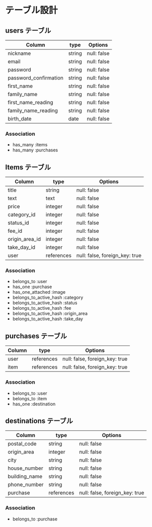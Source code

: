 
# テーブル設計

## users テーブル
| Column                | type    |   Options    |
|-----------------------|---------|--------------|
| nickname              | string  | null: false  |
| email                 | string  | null: false  |
| password              | string  | null: false  |
| password_confirmation | string  | null: false  |
| first_name            | string  | null: false  |
| family_name           | string  | null: false  |
| first_name_reading    | string  | null: false  |
| family_name_reading   | string  | null: false  |
| birth_date            | date    | null: false  |

### Association

- has_many :items
- has_many :purchases

## Items テーブル
| Column         | type       |   Options                      |
|----------------|------------|--------------------------------|
| title          | string     | null: false                    |
| text           | text       | null: false                    |
| price          | integer    | null: false                    |
| category_id    | integer    | null: false                    |
| status_id      | integer    | null: false                    |
| fee_id         | integer    | null: false                    |
| origin_area_id | integer    | null: false                    |
| take_day_id   | integer    | null: false                    |
| user           | references | null: false, foreign_key: true |

### Association
- belongs_to :user
- has_one :purchase
- has_one_attached :image
- belongs_to_active_hash :category
- belongs_to_active_hash :status
- belongs_to_active_hash :fee
- belongs_to_active_hash :origin_area
- belongs_to_active_hash :take_day

## purchases テーブル
| Column | type       |   Options                       |
|--------|------------|---------------------------------|
| user   | references | null: false, foreign_key: true  |
| item   | references | null: false, foreign_key: true  |

### Association 
- belongs_to :user
- belongs_to :item
- has_one :destination

## destinations テーブル
| Column       | type       |   Options                       |
|--------------|------------|---------------------------------|
| postal_code  | string     | null: false                     |
| origin_area  | integer    | null: false                     |
| city         | string     | null: false                     |
| house_number | string     | null: false                     |
| building_name| string     | null: false                     |
| phone_number | string     | null: false                     | 
| purchase     | references | null: false, foreign_key: true  |

### Association
- belongs_to :purchase